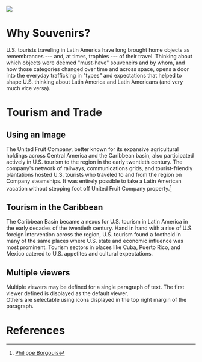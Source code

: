 <a href="https://juncture-digital.org"><img src="https://juncture-digital.org/images/ve-button.png"></a>

<param ve-config 
       title="Traveling Commodities: U.S. Tourism in Latin America (1898-1990)"
       author="Carrie Ryan"
       banner=https://upload.wikimedia.org/wikipedia/commons/4/45/Santa_Clara-Souvenirs_du_Che.jpg
       layout="vertical">

<!-- Entities discussed throughout the essay are typically defined before the essay text and
     are thus available in all text.  Entity identifiers (QIDs) can be found in either
     Wikipedia or Wikidata (https://www.wikidata.org)> -->
<param ve-entity eid="Q1771942"> <!-- United Fruit Company -->
<param ve-entity eid="Q12585"> <!-- Latin America -->

# Why Souvenirs?

U.S. tourists traveling in Latin America have long brought home objects as remembrances --- and, at times, trophies --- of their travel.  Thinking about which objects were deemed "must-have" souveneirs and by whom, and how those categories changed over time and across space, opens a door into the everyday trafficking in "types" and expectations that helped to shape U.S. thinking about Latin America and Latin Americans (and very much vice versa).  

<param ve-image 
       label="American Tourists among the Ruins of Mitla, Mexico"
       description=photograph
       license="SMU Central University Libraries, No restrictions, via Wikimedia Commons"
 url=https://upload.wikimedia.org/wikipedia/commons/e/e0/American_Tourists_among_the_Ruins_of_Mitla%2C_Mexico_%2816793585318%29.jpg>

# Tourism and Trade

## Using an Image

The United Fruit Company, better known for its expansive agricultural holdings across Central America and the Caribbean basin, also participated actively in U.S. tourism to the region in the early twentieth century.  The company's network of railways, communications grids, and tourist-friendly plantations hosted U.S. tourists who traveled to and from the region on Company steamships.  It was entirely possible to take a Latin American vacation without stepping foot off United Fruit Company property.[^1]
<param ve-image fit="contain"
       label="United Fruit Ad 1916" 
       description="1916 advertisement for the United Fruit Company Steamship Line, Scribner's Magazine" 
       license="public domain" 
       url="https://upload.wikimedia.org/wikipedia/commons/4/41/United_Fruit_Ad_1916.jpg">

## Tourism in the Caribbean

The Caribbean Basin became a nexus for U.S. tourism in Latin America in the early decades of the twentieth century.  Hand in hand with a rise of U.S. foreign intervention across the region, U.S. tourism found a foothold in many of the same places where U.S. state and economic influence was most prominent.  Tourism sectors in places like Cuba, Puerto Rico, and Mexico catered to U.S. appetites and cultural expectations.
<param ve-map center="Q3755298" zoom="11" prefer-geojson>

## Multiple viewers

Multiple viewers may be defined for a single paragraph of text.  The first viewer defined is displayed as the default viewer.  
Others are selectable using icons displayed in the top right margin of the paragraph.
<param ve-image 
       manifest="https://iiif.juncture-digital.org/manifest/6dd738aed85597cac540ad31dd5818e86ef7f2918c7b43a9eb3123d5538e6e4c">
<param ve-map center="Q36600" zoom="11">

# References

[^1]: [Philippe Borgouis](http://philippebourgois.net/index.html)
